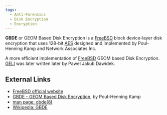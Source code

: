 ```yaml
---
tags:
  - Anti-Forensics
  - Disk Encryption
  - Encryption
---
```

**GBDE** or GEOM Based Disk Encryption is a [FreeBSD](freebsd.md) block
device-layer disk encryption that uses 128-bit [AES](aes.md) designed and
implemented by Poul-Henning Kamp and Network Associates Inc.

A more efficient implementation of [FreeBSD](freebsd.md) GEOM based
Disk Encryption. [GELI](geli.md) was later written later by Pawel Jakub Dawidek.

## External Links

* [FreeBSD official website](https://www.freebsd.org/)
* [GBDE - GEOM Based Disk Encryption](https://phk.freebsd.dk/pubs/bsdcon-03.gbde.paper.pdf),
  by Poul-Henning Kamp
* [man page: gbde(8)](https://man.freebsd.org/cgi/man.cgi?query=gbde)
* [Wikipedia: GBDE](https://en.wikipedia.org/wiki/GBDE)
